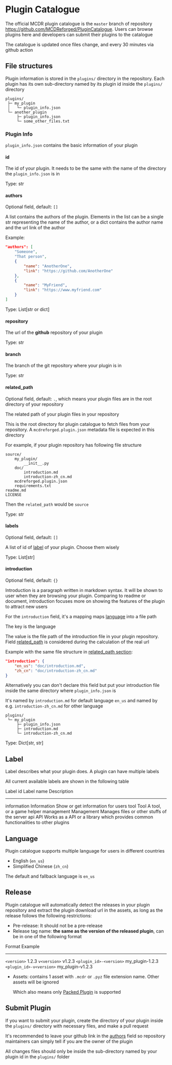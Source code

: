# Plugin Catalogue

The official MCDR plugin catalogue is the `master` branch of repository
<https://github.com/MCDReforged/PluginCatalogue>. Users can browse
plugins here and developers can submit their plugins to the catalogue

The catalogue is updated once files change, and every 30 minutes via
github action

## File structures

Plugin information is stored in the `plugins/` directory in the
repository. Each plugin has its own sub-directory named by its plugin id
inside the `plugins/` directory

``` 
plugins/
 ├─ my_plugin
 │   └─ plugin_info.json
 └─ another_plugin
     ├─ plugin_info.json
     └─ some_other_files.txt
```

### Plugin Info

`plugin_info.json` contains the basic information of your plugin

#### id

The id of your plugin. It needs to be the same with the name of the
directory the `plugin_info.json` is in

Type: str

#### authors

Optional field, default: `[]`

A list contains the authors of the plugin. Elements in the list can be a
single str representing the name of the author, or a dict contains the
author name and the url link of the author

Example:

``` json
"authors": [
    "Someone",
    "That person",
    {
        "name": "AnotherOne",
        "link": "https://github.com/AnotherOne"
    },
    {
        "name": "MyFriend",
        "link": "https://www.myfriend.com"
    }
]
```

Type: List\[str or dict\]

#### repository

The url of the **github** repository of your plugin

Type: str

#### branch

The branch of the git repository where your plugin is in

Type: str

#### related_path

Optional field, default: `.`, which means your plugin files are in the
root directory of your repository

The related path of your plugin files in your repository

This is the root directory for plugin catalogue to fetch files from your
repository. A `mcdreforged.plugin.json` metadata file is expected in
this directory

For example, if your plugin repository has following file structure

``` 
source/
    my_plugin/
        __init__.py
    doc/
        introduction.md
        introduction-zh_cn.md
    mcdreforged.plugin.json
    requirements.txt
readme.md
LICENSE
```

Then the `related_path` would be `source`

Type: str

#### labels

Optional field, default: `[]`

A list of id of [label](#Label) of your plugin. Choose them wisely

Type: List\[str\]

#### introduction

Optional field, default: `{}`

Introduction is a paragraph written in markdown syntax. It will be shown
to user when they are browsing your plugin. Comparing to readme or
document, introduction focuses more on showing the features of the
plugin to attract new users

For the `introduction` field, it\'s a mapping maps [language](#language)
into a file path

The key is the language

The value is the file path of the introduction file in your plugin
repository. Field [related_path](#related-path) is considered during the
calculation of the real url

Example with the same file structure in [related_path
section](#related-path):

``` json
"introduction": {
    "en_us": "doc/introduction.md",
    "zh_cn": "doc/introduction-zh_cn.md"
}
```

Alternatively you can don\'t declare this field but put your
introduction file inside the same directory where `plugin_info.json` is

It\'s named by `introduction.md` for default language `en_us` and named
by e.g. `introduction-zh_cn.md` for other language

``` 
plugins/
 └─ my_plugin
     ├─ plugin_info.json
     ├─ introduction.md
     └─ introduction-zh_cn.md
```

Type: Dict\[str, str\]

## Label

Label describes what your plugin does. A plugin can have multiple labels

All current available labels are shown in the following table

  Label id      Label name    Description
  ------------- ------------- ------------------------------------------------------------------------------------
  information   Information   Show or get information for users
  tool          Tool          A tool, or a game helper
  management    Management    Manages files or other stuffs of the server
  api           API           Works as a API or a library which provides common functionalities to other plugins

## Language

Plugin catalogue supports multiple language for users in different
countries

-   English (`en_us`)
-   Simplified Chinese (`zh_cn`)

The default and fallback language is `en_us`

## Release

Plugin catalogue will automatically detect the releases in your plugin
repository and extract the plugin download url in the assets, as long as
the release follows the following restrictions:

-   Pre-release: It should not be a pre-release
-   Release tag name: **the same as the version of the released
    plugin**, can be in one of the following format

  Format                     Example
  -------------------------- ------------------
  `<version>`                1.2.3
  `v<version>`               v1.2.3
  `<plugin_id>-<version>`    my_plugin-1.2.3
  `<plugin_id>-v<version>`   my_plugin-v1.2.3

-   Assets: contains 1 asset with `.mcdr` or `.pyz` file extension name.
    Other assets will be ignored

    Which also means only [Packed
    Plugin](plugin_format.html#packed-plugin) is supported

## Submit Plugin

If you want to submit your plugin, create the directory of your plugin
inside the `plugins/` directory with necessary files, and make a pull
request

It\'s recommended to leave your github link in the [authors](#authors)
field so repository maintainers can simply tell if you are the owner of
the plugin

All changes files should only be inside the sub-directory named by your
plugin id in the `plugins/` folder

